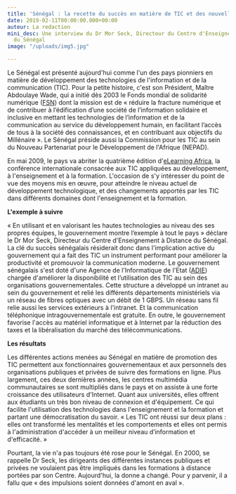 ```yaml
---
title: 'Sénégal : la recette du succès en matière de TIC et des nouvelles technologies'
date: 2019-02-11T00:00:00.000+00:00
auteur: La redaction
mini_desc: Une interview du Dr Mor Seck, Directeur du Centre d'Enseignement à Distance
  du Sénégal
image: "/uploads/img5.jpg"

---
```

Le Sénégal est présenté aujourd'hui comme l'un des pays pionniers en matière de développement des technologies de l'information et de la communication (TIC). Pour la petite histoire, c'est son Président, Maître Abdoulaye Wade, qui a initié dès 2003 le Fonds mondial de solidarité numérique ([FSN](http://www.dsf-fsn.org/)) dont la mission est de « réduire la fracture numérique et de contribuer à l’édification d’une société de l’information solidaire et inclusive en mettant les technologies de l’information et de la communication au service du développement humain, en facilitant l’accès de tous à la société des connaissances, et en contribuant aux objectifs du Millénaire ». Le Sénégal préside aussi la Commission pour les TIC au sein du Nouveau Partenariat pour le Développement de l'Afrique (NEPAD).

En mai 2009, le pays va abriter la quatrième édition d'[eLearning Africa](http://www.elearning-africa.com/fra/index.php), la conférence internationale consacrée aux TIC appliquées au développement, à l'enseignement et à la formation. L'occasion de s'y intéresser du point de vue des moyens mis en œuvre, pour atteindre le niveau actuel de développement technologique, et des changements apportés par les TIC dans différents domaines dont l'enseignement et la formation.

**L'exemple à suivre**

« En utilisant et en valorisant les hautes technologies au niveau des ses propres équipes, le gouvernement montre l’exemple à tout le pays » déclare le Dr Mor Seck, Directeur du Centre d'Enseignement à Distance du Sénégal. La clé du succès sénégalais résiderait donc dans l'implication active du gouvernement qui a fait des TIC un instrument performant pour améliorer la productivité et promouvoir la communication moderne. Le gouvernement sénégalais s'est doté d'une Agence de l'Informatique de l'Etat ([ADIE](http://www.adie.sn/)) chargée d'améliorer la disponibilité et l’utilisation des TIC au sein des organisations gouvernementales. Cette structure a développé un intranet au sein du gouvernement et relié les différents départements ministériels via un réseau de fibres optiques avec un débit de 1 GBPS. Un réseau sans fil relie aussi les services extérieurs à l'intranet. Et la communication téléphonique intragouvernementale est gratuite. En outre, le gouvernement favorise l'accès au matériel informatique et à Internet par la réduction des taxes et la libéralisation du marché des télécommunications.

**Les résultats**

Les différentes actions menées au Sénégal en matière de promotion des TIC permettent aux fonctionnaires gouvernementaux et aux personnels des organisations publiques et privées de suivre des formations en ligne. Plus largement, ces deux dernières années, les centres multimédia communautaires se sont multipliés dans le pays et on assiste à une forte croissance des utilisateurs d'Internet. Quant aux universités, elles offrent aux étudiants un très bon niveau de connexion et d'équipement. Ce qui facilite l'utilisation des technologies dans l'enseignement et la formation et partant une démocratisation du savoir. « Les TIC ont réussi sur deux plans : elles ont transformé les mentalités et les comportements et elles ont permis à l'administration d'accéder à un meilleur niveau d’information et d'efficacité. »

Pourtant, la vie n'a pas toujours été rose pour le Sénégal. En 2000, se rappelle Dr Seck, les dirigeants des différentes instances publiques et privées ne voulaient pas être impliqués dans les formations à distance portées par son Centre. Aujourd'hui, la donne a changé. Pour y parvenir, il a fallu que « des impulsions soient données d'amont en aval ».